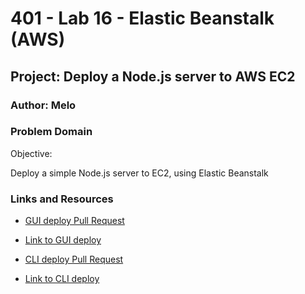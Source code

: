 # 401 - Lab 16 - Elastic Beanstalk (AWS)

## Project: Deploy a Node.js server to AWS EC2

### Author: Melo

### Problem Domain

Objective:  

Deploy a simple Node.js server to EC2, using Elastic Beanstalk

### Links and Resources

- [GUI deploy Pull Request](https://github.com/MelodicXP/cloud-server/pull/1)
- [Link to GUI deploy](http://401-class16demo-env.eba-urtwmarh.us-east-1.elasticbeanstalk.com/)

- [CLI deploy Pull Request](https://github.com/MelodicXP/cloud-server/pull/2)
- [Link to CLI deploy](http://cloud-server-dev2.us-east-1.elasticbeanstalk.com/)
